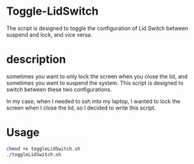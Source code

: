 # Toggle-LidSwitch
The script is designed to toggle the configuration of Lid Switch between suspend and lock, and vice versa.

# description
sometimes you want to only lock the screen when you close the lid, and sometimes you want to suspend the system. This script is designed to switch between these two configurations.

In my case, when I needed to ssh into my laptop, I wanted to lock the screen when I close the lid, so I decided to write this script.

# Usage
```bash
chmod +x toggleLidSwitch.sh
./toggleLidSwitch.sh
```
